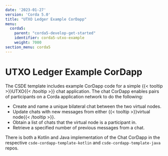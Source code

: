 ```yaml
---
date: '2023-01-27'
version: 'Corda 5.0'
title: "UTXO Ledger Example CorDapp"
menu:
  corda5:
    parent: "corda5-develop-get-started"
    identifier: corda5-utxo-example
    weight: 7000
section_menu: corda5
---
```

# UTXO Ledger Example CorDapp
The CSDE template includes example CorDapp code for a simple {{< tooltip >}}UTXO{{< /tooltip >}} chat application. The chat CorDapp enables pairs of participants on a Corda application network to do the following:

* Create and name a unique bilateral chat between the two virtual nodes.
* Update chats with new messages from either {{< tooltip >}}virtual node{{< /tooltip >}}.
* Obtain a list of chats that the virtual node is a participant in.
* Retrieve a specified number of previous messages from a chat.

There is both a Kotlin and Java implementation of the Chat CorDapp in the respective `csde-cordapp-template-kotlin` and `csde-cordapp-template-java` repos.

